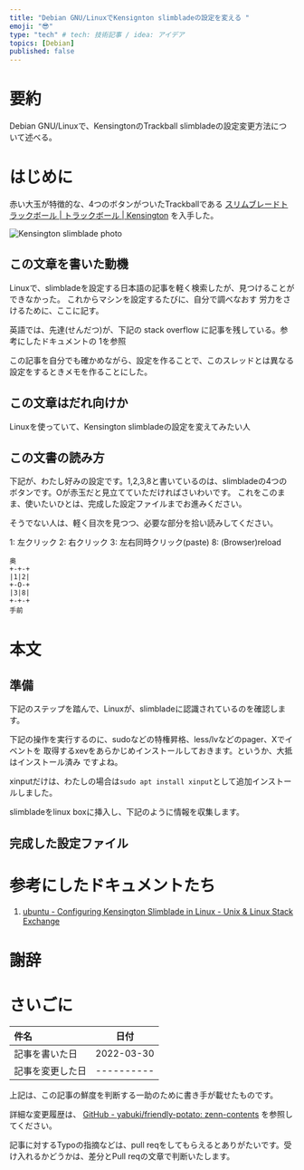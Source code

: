 ```yaml
---
title: "Debian GNU/LinuxでKensignton slimbladeの設定を変える "
emoji: "😎"
type: "tech" # tech: 技術記事 / idea: アイデア
topics: [Debian]
published: false
---
```

# 要約

Debian GNU/Linuxで、KensingtonのTrackball slimbladeの設定変更方法について述べる。

# はじめに

赤い大玉が特徴的な、4つのボタンがついたTrackballである
[スリムブレードトラックボール | トラックボール | Kensington](https://www.kensington.com/ja-jp/p/%E8%A3%BD%E5%93%81/%E3%82%B3%E3%83%B3%E3%83%88%E3%83%AD%E3%83%BC%E3%83%AB/%E3%83%88%E3%83%A9%E3%83%83%E3%82%AF%E3%83%9C%E3%83%BC%E3%83%AB/%E3%82%B9%E3%83%AA%E3%83%A0%E3%83%96%E3%83%AC%E3%83%BC%E3%83%89%E3%83%88%E3%83%A9%E3%83%83%E3%82%AF%E3%83%9C%E3%83%BC%E3%83%AB/)
を入手した。

![Kensington slimblade photo](https://twitter.com/YukiharuYABUKI/status/1508984683123544066/photo/1)

## この文章を書いた動機

Linuxで、slimbladeを設定する日本語の記事を軽く検索したが、見つけることができなかった。
これからマシンを設定するたびに、自分で調べなおす 労力をさけるために、ここに記す。

英語では、先達(せんだつ)が、下記の stack overflow に記事を残している。参考にしたドキュメントの 1を参照

この記事を自分でも確かめながら、設定を作ることで、このスレッドとは異なる設定をするときメモを作ることにした。

## この文章はだれ向けか

Linuxを使っていて、Kensington slimbladeの設定を変えてみたい人

## この文書の読み方

下記が、わたし好みの設定です。1,2,3,8と書いているのは、slimbladeの4つのボタンです。Oが赤玉だと見立てていただければさいわいです。
これをこのまま、使いたいひとは、完成した設定ファイルまでお進みください。

そうでない人は、軽く目次を見つつ、必要な部分を拾い読みしてください。

1: 左クリック
2: 右クリック
3: 左右同時クリック(paste)
8: (Browser)reload

```text
奥
+-+-+
|1|2|
+-O-+
|3|8|
+-+-+
手前
```

# 本文

## 準備

下記のステップを踏んで、Linuxが、slimbladeに認識されているのを確認します。

下記の操作を実行するのに、sudoなどの特権昇格、less/lvなどのpager、Xでイベントを
取得するxevをあらかじめインストールしておきます。というか、大抵はインストール済み
ですよね。

xinputだけは、わたしの場合は`sudo apt install xinput`として追加インストールしました。

slimbladeをlinux boxに挿入し、下記のように情報を収集します。

## 完成した設定ファイル

# 参考にしたドキュメントたち

1. [ubuntu - Configuring Kensington Slimblade in Linux - Unix &amp; Linux Stack Exchange](https://unix.stackexchange.com/questions/453069/configuring-kensington-slimblade-in-linux "ubuntu - Configuring Kensington Slimblade in Linux - Unix &amp; Linux Stack Exchange")

# 謝辞

# さいごに

|     件名       |   日付   |
|:----           |:----:|
|記事を書いた日  |2022-03-30|
|記事を変更した日|----------|

上記は、この記事の鮮度を判断する一助のために書き手が載せたものです。

詳細な変更履歴は、 [GitHub - yabuki/friendly-potato: zenn-contents](https://github.com/yabuki/friendly-potato) を参照してください。

記事に対するTypoの指摘などは、pull reqをしてもらえるとありがたいです。受け入れるかどうかは、差分とPull reqの文章で判断いたします。

<!-- 文章の目的は何か -->
  <!-- 読み手に何の情報を伝えるのか -->
  <!-- 読んだひとにどういう行動をしてもらいたいのか -->
<!-- だれに向けての文章か -->
<!-- この文章の肝はどこか -->
